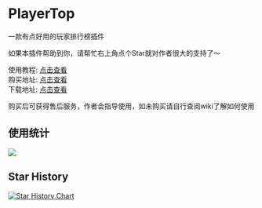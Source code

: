 # PlayerTop

一款有点好用的玩家排行榜插件  

如果本插件帮助到你，请帮忙右上角点个Star就对作者很大的支持了～

使用教程: [点击查看](https://ricedoc.handyplus.cn/wiki/PlayerTop/README/)  
购买地址: [点击查看](https://afdian.net/item/c1bf175c4a3111ed94bb52540025c377)  
下载地址: [点击查看](https://github.com/handy-git/PlayerTop/releases)

购买后可获得售后服务，作者会指导使用，如未购买请自行查阅wiki了解如何使用

## 使用统计

![](https://bstats.org/signatures/bukkit/PlayerTop.svg)

## Star History

[![Star History Chart](https://api.star-history.com/svg?repos=handy-git/PlayerTop&type=Date)](https://star-history.com/#handy-git/PlayerTop&Date)

